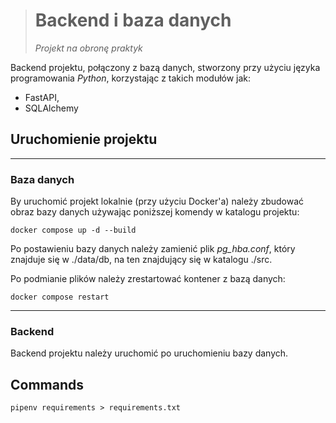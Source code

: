 ># Backend i baza danych
> *Projekt na obronę praktyk*
>
Backend projektu, połączony z bazą danych, stworzony przy użyciu języka programowania *Python*, korzystając z takich modułów jak:

- FastAPI,
- SQLAlchemy

## Uruchomienie projektu
___
### Baza danych
By uruchomić projekt lokalnie (przy użyciu Docker'a) należy zbudować obraz bazy danych używając poniższej komendy w katalogu projektu:
```commandline
docker compose up -d --build
```

Po postawieniu bazy danych należy zamienić plik *pg_hba.conf*, który znajduje się w ./data/db, na ten znajdujący się w katalogu ./src. 

Po podmianie plików należy zrestartować kontener z bazą danych:
```commandline
docker compose restart
```
___
### Backend
Backend projektu należy uruchomić po uruchomieniu bazy danych.
## Commands
```
pipenv requirements > requirements.txt
```